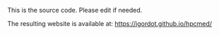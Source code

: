 This is the source code.
Please edit if needed.

The resulting website is available at: https://igordot.github.io/hpcmed/
